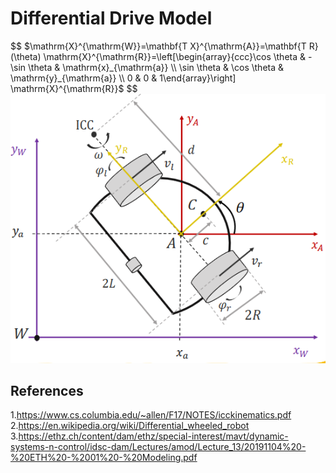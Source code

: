 # Differential Drive Model
$$
$\mathrm{X}^{\mathrm{W}}=\mathbf{T X}^{\mathrm{A}}=\mathbf{T R}(\theta) \mathrm{X}^{\mathrm{R}}=\left[\begin{array}{ccc}\cos \theta & -\sin \theta & \mathrm{x}_{\mathrm{a}} \\ \sin \theta & \cos \theta & \mathrm{y}_{\mathrm{a}} \\ 0 & 0 & 1\end{array}\right] \mathrm{X}^{\mathrm{R}}$
$$
![](img/axisofmobilerobot.png)

## References
1.<https://www.cs.columbia.edu/~allen/F17/NOTES/icckinematics.pdf>
2.<https://en.wikipedia.org/wiki/Differential_wheeled_robot>
3.<https://ethz.ch/content/dam/ethz/special-interest/mavt/dynamic-systems-n-control/idsc-dam/Lectures/amod/Lecture_13/20191104%20-%20ETH%20-%2001%20-%20Modeling.pdf>